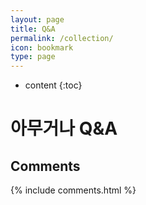 ```yaml
---
layout: page
title: Q&A
permalink: /collection/
icon: bookmark
type: page
---
```


* content
{:toc}

# 아무거나 Q&A


## Comments

{% include comments.html %}
